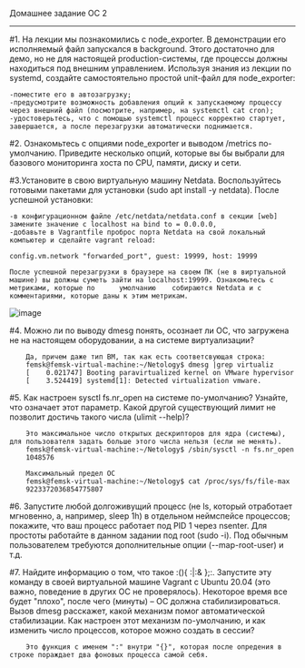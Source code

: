 ﻿Домашнее задание ОС 2
____________________________________________________________________________________________________

#1. На лекции мы познакомились с node_exporter. В демонстрации его исполняемый файл запускался в background. Этого достаточно для демо, но не для настоящей production-системы, где процессы должны находиться под внешним управлением. Используя знания из лекции по systemd, создайте самостоятельно простой unit-файл для node_exporter:

    -поместите его в автозагрузку;
    -предусмотрите возможность добавления опций к запускаемому процессу через внешний файл (посмотрите, например, на systemctl cat cron);
    -удостоверьтесь, что с помощью systemctl процесс корректно стартует, завершается, а после перезагрузки автоматически поднимается.

#2. Ознакомьтесь с опциями node_exporter и выводом /metrics по-умолчанию. Приведите несколько опций, которые вы бы выбрали для базового мониторинга хоста по CPU, памяти, диску и сети.

#3.Установите в свою виртуальную машину Netdata. Воспользуйтесь готовыми пакетами для установки (sudo apt install -y netdata). После успешной установки:

    -в конфигурационном файле /etc/netdata/netdata.conf в секции [web] замените значение с localhost на bind to = 0.0.0.0,
    -добавьте в Vagrantfile проброс порта Netdata на свой локальный компьютер и сделайте vagrant reload:
    
    config.vm.network "forwarded_port", guest: 19999, host: 19999
    
    После успешной перезагрузки в браузере на своем ПК (не в виртуальной машине) вы должны суметь зайти на localhost:19999. Ознакомьтесь с метриками, которые по      умолчанию    собираются Netdata и с комментариями, которые даны к этим метрикам.
    
![image](https://user-images.githubusercontent.com/104899352/174284428-187886fb-6c0b-4ca6-a5c7-6b5017b5c201.png)

#4. Можно ли по выводу dmesg понять, осознает ли ОС, что загружена не на настоящем оборудовании, а на системе виртуализации?
        
        Да, причем даже тип ВМ, так как есть соответсвующая строка:
        femsk@femsk-virtual-machine:~/Netology$ dmesg |grep virtualiz
        [    0.021747] Booting paravirtualized kernel on VMware hypervisor
        [    3.524419] systemd[1]: Detected virtualization vmware.


#5. Как настроен sysctl fs.nr_open на системе по-умолчанию? Узнайте, что означает этот параметр. Какой другой существующий лимит не позволит достичь такого числа (ulimit --help)?

        Это максимальное число открытых дескрипторов для ядра (системы), для пользователя задать больше этого числа нельзя (если не менять).
        femsk@femsk-virtual-machine:~/Netology$ /sbin/sysctl -n fs.nr_open
        1048576
        
        Максимальный предел ОС
        femsk@femsk-virtual-machine:~/Netology$ cat /proc/sys/fs/file-max
        9223372036854775807


#6. Запустите любой долгоживущий процесс (не ls, который отработает мгновенно, а, например, sleep 1h) в отдельном неймспейсе процессов; покажите, что ваш процесс работает под PID 1 через nsenter. Для простоты работайте в данном задании под root (sudo -i). Под обычным пользователем требуются дополнительные опции (--map-root-user) и т.д.

        

#7. Найдите информацию о том, что такое :(){ :|:& };:. Запустите эту команду в своей виртуальной машине Vagrant с Ubuntu 20.04 (это важно, поведение в других ОС не проверялось). Некоторое время все будет "плохо", после чего (минуты) – ОС должна стабилизироваться. Вызов dmesg расскажет, какой механизм помог автоматической стабилизации. Как настроен этот механизм по-умолчанию, и как изменить число процессов, которое можно создать в сессии?

        Это функция с именем ":" внутри "{}", которая после опредения в строке пораждает два фоновых процесса самой себя. 

